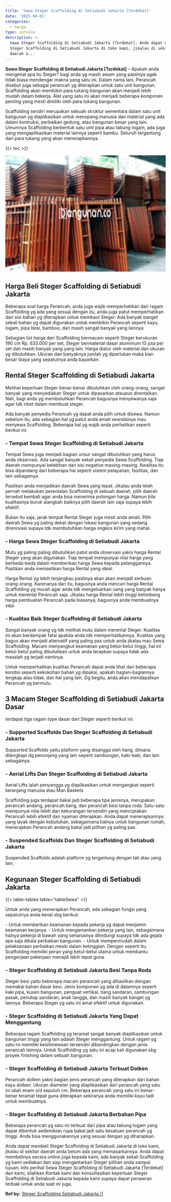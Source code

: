 ```yaml
---
title: 'Sewa Steger Scaffolding di Setiabudi Jakarta [Terdekat]'
date: '2025-04-01'
categories:
  - harga
type: service
description: >-
  Sewa Steger Scaffolding di Setiabudi Jakarta [Terdekat]. Anda dapat membeli
  Steger Scaffolding di Setiabudi Jakarta di toko kami, jikalau di sekitar
  daerah a...
---
```


**Sewa Steger Scaffolding di Setiabudi Jakarta \[Terdekat\]** – Apakah anda mengenal apa itu Steger? bagi anda yg masih awam yang pastinya agak tidak biasa mendengar makna yang satu ini. Dalam nama lain, Perancah disebut juga sebagai perancah yg diterapkan untuk satu unit bangunan. Scaffolding akan membikin para tukang bangunan akan menjadi lebih mudah dalam bekerja. Alat yang satu ini akan menjadi beberapa komponen penting yang mesti dimiliki oleh para tukang bangunan.

Scaffolding sendiri merupakan sebuah struktur sementara dalam satu unit bangunan yg diaplikasikan untuk menopang manusia dan material yang ada dalam kontruksi, perbaikan gedung, atau bangunan besar yang lain. Umumnya Scaffolding berbentuk satu unit pipa atau tabung logam, ada juga yang mengaplikasikan material lainnya seperti bambu. Seluruh tergantung dari para tukang yang akan menerapkannya.

{{< toc >}}

![Sewa Steger Scaffolding di Setiabudi Jakarta [Terdekat]](/images/sewa-scaffolding-steger-13.png)

## Harga Beli Steger Scaffolding di Setiabudi Jakarta

Beberapa soal harga Perancah, anda juga wajib memperhatikan dari ragam Scaffolding yg ada yang sesuai dengan itu, anda juga patut memperhatikan dari sisi bahan yg diterapkan untuk membaut Steger. Ada banyak banget sekali bahan yg dapat digunakan untuk membikin Perancah seperti kayu, logam, pipa besi, bamboo, dan masih sangat banyak yang lainnya.

Sebagian list harga dari Scaffolding bermacam seperti Steger berukuran 190 cm Rp. 633.000 per set, Steger bermaterial dasar aluminium 13 juta per set dan masih banyak yang yang lain. Harga diatur oleh material dan ukuran yg dibutuhkan. Ukuran dan banyaknya jumlah yg diperlukan maka kian besar biaya yang sepatutnya anda bayarkan.

## Rental Steger Scaffolding di Setiabudi Jakarta

Melihat keperluan Steger benar-benar dibutuhkan oleh orang-orang, sangat banyak yang menyediakan Steger untuk dipasarkan ataupun direntalkan. Nah, bagi anda yg membutuhkan Perancah bagusnya menyewanya saja agar tdk ribet dalam membuat steger.

Ada banyak penyedia Perancah yg dapat anda pilih untuk disewa. Namun sebelum itu, ada sebagian hal yg patut anda amati seandainya mau menyewa Scaffolding. Beberapa hal yg wajib anda perhatikan seperti berikut ini:

### \- Tempat Sewa Steger Scaffolding di Setiabudi Jakarta

Tempat Sewa juga menjadi bagian unsur sangat dibutuhkan yang harus anda observasi. Ada sangat banyak sekali penyedia Sewa Scaffolding. Tiap daerah mempunyai kelebihan dan sisi negative masing-masing. Kwalitas itu bisa dipandang dari beberapa hal seperti sistem pelayanan, fasilitas, dan lain sebagainya.

Pastikan anda menjadikan daerah Sewa yang tepat. Jikalau anda telah pernah melakukan perentalan Scaffolding di sebuah daerah, pilih daerah tersebut kembali agar anda bisa menerima potongan harga. Namun bila kualitasnya buruk alangkah baiknya pilih daerah lain saja supaya lebih efektif.

Bukan itu saja, jarak tempat Rental Steger juga mesti anda amati. Pilih daerah Sewa yg paling dekat dengan lokasi bangunan yang sedang direnovasi supaya tdk membutuhkan harga ongkos kirim yang mahal.

### \- Harga Sewa Steger Scaffolding di Setiabudi Jakarta

Mutu yg paling paling dibutuhkan patut anda observasi yakni harga Rental Steger yang akan digunakan. Tiap tempat mempunyai nilai harga yang berbeda-beda dalam memberikan harga Sewa kepada pelanggannya. Pastikan anda memastikan harga Rental yang ideal.

Harga Rental yg lebih terjangkau pastinya akan akan menjadi serbuan orang-orang. Karenanya dari itu, bagusnya anda mencari harga Rental Scaffolding yg murah agar anda tdk mengeluarkan uang yang banyak hanya untuk merental Perancah saja. Jikalau harga Rental lebih tinggi ketimbang harga pembuatan Perancah pada biasanya, bagusnya anda membuatnya saja.

### \- Kualitas Baik Steger Scaffolding di Setiabudi Jakarta

Sangat banyak orang yg tdk melihat mutu dalam merental Steger. Kualitas ini akan berdampak fatal apabila anda tdk memperhatikannya. Kualitas yang bagus akan menjadi alternatif yang paling pas untuk anda jikalau mau Sewa Scaffolding. Macam menyangkut keamanan yang betul-betul tinggi, hal ini betul-betul paling dibutuhkan untuk anda terapkan supaya tidak ada masalah yg terjadi nantinya.

Untuk memperhatikan kualitas Perancah dapat anda lihat dari beberapa kondisi seperti kekokohan bahan yg dipakai, apakah bagian-bagiannya lengkap atau tidak, dan hal yang lain. Dg begitu, anda akan mendapatkan Perancah yg bermutu.

## 3 Macam Steger Scaffolding di Setiabudi Jakarta Dasar

terdapat tiga ragam type dasar dari Steger seperti berikut ini:

### \- Supported Scaffolds Dan Steger Scaffolding di Setiabudi Jakarta

Supported Scaffolds yaitu platform yang disangga oleh tiang, dimana dilengkapi dg penunjang yang lain seperti sambungan, kaki-kaki, dan lain sebagainya.

### \- Aerial Lifts Dan Steger Scaffolding di Setiabudi Jakarta

Aerial Lifts ialah penyangga yg diaplikasikan untuk mengangkat seperti keranjang manusia atau Man Baskets

Scaffolding juga terdapat bakal jadi beberapa tipe jenisnya, merupakan perancah andang, perancah tiang, dan perancah besi tanpa roda. Satu-satu mempunyai nilai lebih dan kekurangan tersendiri yang menciptakan Perancah lebih efektif dan nyaman diterapkan. Anda dapat menerapkannya yang layak dengan kebutuhan, sebagaimana halnya untuk bangunan rumah, menerapkan Perancah andang bakal jadi pilihan yg paling pas.

### \- Suspended Scaffolds Dan Steger Scaffolding di Setiabudi Jakarta

Suspended Scaffolds adalah platform yg tergantung dengan tali atau yang lain.

## Kegunaan Steger Scaffolding di Setiabudi Jakarta

{{< table-tables table="tableSewa" >}}

Untuk anda yang menerapkan Perancah, ada sebagian fungsi yang sepatutnya anda kenal sbg berikut:

\- Untuk memberikan keamanan kepada pekerja yg dapat menjamin keamanan kerjanya. - Untuk mengamankan pekerja yang lain, sebagaimana halnya pekerja di bawah yang seharusnya dilindungi supaya tdk ada gejala apa saja dikala perbaikan bangunan. - Untuk mempermudah dalam pelaksanaan perbaikan meski dalam ketinggian. Dengan seperti itu, Scaffolding memiliki peran yang betul-betul utama untuk membantu pengerjaan pekerjaan menajdi lebih tepat guna.

### \- Steger Scaffolding di Setiabudi Jakarta Besi Tanpa Roda

Steger besi yaitu beberapa macam perancah yang dihasilkan dengan memakai bahan dasar besi. Jenis komponen yg ada di dalamnya seperti kaki pipa, kusen bangunan, penguat vertikal, tiang sandaran, sambungan pasak, penutup sandaran, anak tangga, dan masih banyak banget yg lainnya. Beberapa Steger yg satu ini amat efektif untuk digunakan.

### \- Steger Scaffolding di Setiabudi Jakarta Yang Dapat Menggantung

Beberapa ragam Scaffolding yg teramat sangat banyak diaplikasikan untuk bangunan tinggi yang lain adalah Steger menggantung. Untuk ragam yg satu ini memiliki keistimewaan tersendiri dibandingkan dengan jenis perancah lainnya. Untuk Scaffolding yg satu ini acap kali digunakan sbg proyek finishing dalam sebuah bangunan.

### \- Steger Scaffolding di Setiabudi Jakarta Terbuat Dolken

Perancah dolken yakni bagian jenis perancah yang diterapkan dari bahan kayu dolken. Ukuran diameter yang diaplikasikan dari perancah yang satu ini ialah enam s/d sepuluh cm. Beberapa perancah yang satu ini benar-benar teramat tepat guna diterapkan sekiranya anda memiliki kayu tadi untuk membuatnya.

### \- Steger Scaffolding di Setiabudi Jakarta Berbahan Pipa

Beberapa perancah yg satu ini terbuat dari pipa atau tabung logam yang dapat dibentuk sedemikian rupa bakal jadi satu kesatuan perancah yg tinggi. Anda bisa menggunakannya yang sesuai dengan yg diharapkan.

Anda dapat membeli Steger Scaffolding di Setiabudi Jakarta di toko kami, jikalau di sekitar daerah anda belum ada yang memasarkannya. Anda dapat membelinya secara online juga kepada kami, ada banyak sekali Scaffolding yg kami sediakan dan siap mengantarkan Steger pilihan anda sampai tujuan. info perihal Sewa Steger Scaffolding di Setiabudi Jakarta \[Terdekat\] dari kami, silahkan Kontak kami dan konsultasikan keperluan Steger Scaffolding di Setiabudi Jakarta kepada kami supaya dapat penawran terbiak untuk anda saat ini juga.

**Ref by:** [Steger Scaffolding Setiabudi Jakarta []](https://id.wikipedia.org/wiki/Steger)
